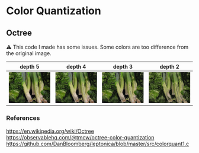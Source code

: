 # Color Quantization

## Octree

⚠️ This code I made has some issues. Some colors are too difference from the
original image.

| depth 5                                | depth 4                                | depth 3                                | depth 2                                |
| -------------------------------------- | -------------------------------------- | -------------------------------------- | -------------------------------------- |
| ![depth 5](./sample/output-depth5.png) | ![depth 4](./sample/output-depth4.png) | ![depth 3](./sample/output-depth3.png) | ![depth 2](./sample/output-depth2.png) |

### References

https://en.wikipedia.org/wiki/Octree <br>
https://observablehq.com/@tmcw/octree-color-quantization <br>
https://github.com/DanBloomberg/leptonica/blob/master/src/colorquant1.c
